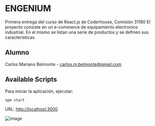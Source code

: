 # ENGENIUM
Primera entrega del curso de React.js de Coderhouse,
Comisión 31180
El proyecto consiste en un e-commerce de equipamiento electronico industrial. En el mismo se listan una serie de productos y se definen sus caracteristicas.

## Alumno
Carlos Mariano Belmonte - carlos.m.belmonte@gmail.com

## Available Scripts
Para iniciar la aplicación, ejecutar:
```bash
npm start
```
URL: [http://localhost:3000](http://localhost:3000)

![image](https://github.com/carlosmbelmonte/repoReact/blob/main/public/primeraEntrega.gif)
